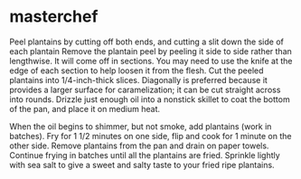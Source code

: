 # masterchef
Peel plantains by cutting off both ends, and cutting a slit down the side of each plantain
Remove the plantain peel by peeling it side to side rather than lengthwise. It will come off in sections. You may need to use the knife at the edge of each section to help loosen it from the flesh. 
Cut the peeled plantains into 1/4-inch-thick slices. Diagonally is preferred because it provides a larger surface for caramelization; it can be cut straight across into rounds.
Drizzle just enough oil into a nonstick skillet to coat the bottom of the pan, and place it on medium heat.

When the oil begins to shimmer, but not smoke, add plantains (work in batches). Fry for 1 1/2 minutes on one side, flip and cook for 1 minute on the other side.
Remove plantains from the pan and drain on paper towels.
Continue frying in batches until all the plantains are fried.
Sprinkle lightly with sea salt to give a sweet and salty taste to your fried ripe plantains.














